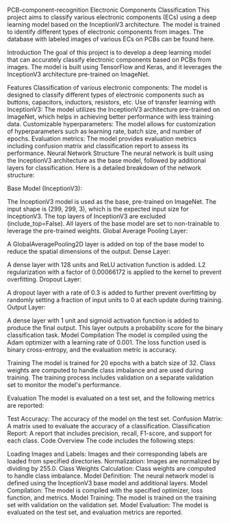 PCB-component-recognition
Electronic Components Classification
This project aims to classify various electronic components (ECs) using a deep learning model based on the InceptionV3 architecture. The model is trained to identify different types of electronic components from images. The database with labeled images of various ECs on PCBs can be found here.

Introduction
The goal of this project is to develop a deep learning model that can accurately classify electronic components based on PCBs from images. The model is built using TensorFlow and Keras, and it leverages the InceptionV3 architecture pre-trained on ImageNet.

Features
Classification of various electronic components: The model is designed to classify different types of electronic components such as buttons, capacitors, inductors, resistors, etc.
Use of transfer learning with InceptionV3: The model utilizes the InceptionV3 architecture pre-trained on ImageNet, which helps in achieving better performance with less training data.
Customizable hyperparameters: The model allows for customization of hyperparameters such as learning rate, batch size, and number of epochs.
Evaluation metrics: The model provides evaluation metrics including confusion matrix and classification report to assess its performance.
Neural Network Structure
The neural network is built using the InceptionV3 architecture as the base model, followed by additional layers for classification. Here is a detailed breakdown of the network structure:

Base Model (InceptionV3):

The InceptionV3 model is used as the base, pre-trained on ImageNet.
The input shape is (299, 299, 3), which is the expected input size for InceptionV3.
The top layers of InceptionV3 are excluded (include_top=False).
All layers of the base model are set to non-trainable to leverage the pre-trained weights.
Global Average Pooling Layer:

A GlobalAveragePooling2D layer is added on top of the base model to reduce the spatial dimensions of the output.
Dense Layer:

A dense layer with 128 units and ReLU activation function is added.
L2 regularization with a factor of 0.00066172 is applied to the kernel to prevent overfitting.
Dropout Layer:

A dropout layer with a rate of 0.3 is added to further prevent overfitting by randomly setting a fraction of input units to 0 at each update during training.
Output Layer:

A dense layer with 1 unit and sigmoid activation function is added to produce the final output. This layer outputs a probability score for the binary classification task.
Model Compilation
The model is compiled using the Adam optimizer with a learning rate of 0.001. The loss function used is binary cross-entropy, and the evaluation metric is accuracy.

Training
The model is trained for 20 epochs with a batch size of 32. Class weights are computed to handle class imbalance and are used during training. The training process includes validation on a separate validation set to monitor the model's performance.

Evaluation
The model is evaluated on a test set, and the following metrics are reported:

Test Accuracy: The accuracy of the model on the test set.
Confusion Matrix: A matrix used to evaluate the accuracy of a classification.
Classification Report: A report that includes precision, recall, F1-score, and support for each class.
Code Overview
The code includes the following steps:

Loading Images and Labels: Images and their corresponding labels are loaded from specified directories.
Normalization: Images are normalized by dividing by 255.0.
Class Weights Calculation: Class weights are computed to handle class imbalance.
Model Definition: The neural network model is defined using the InceptionV3 base model and additional layers.
Model Compilation: The model is compiled with the specified optimizer, loss function, and metrics.
Model Training: The model is trained on the training set with validation on the validation set.
Model Evaluation: The model is evaluated on the test set, and evaluation metrics are reported.
